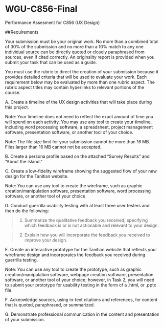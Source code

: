 # WGU-C856-Final
Performance Assesment for C856 (UX Design)

##Requirements

Your submission must be your original work. No more than a combined total of 30% of the submission and no more than a 10% match to any one individual source can be directly quoted or closely paraphrased from sources, even if cited correctly. An originality report is provided when you submit your task that can be used as a guide.

You must use the rubric to direct the creation of your submission because it provides detailed criteria that will be used to evaluate your work. Each requirement below may be evaluated by more than one rubric aspect. The rubric aspect titles may contain hyperlinks to relevant portions of the course.

A.  Create a timeline of the UX design activities that will take place during this project. 

Note: Your timeline does not need to reflect the exact amount of time you will spend on each activity. You may use any tool to create your timeline, including word processing software, a spreadsheet, project management software, presentation software, or another tool of your choice.

Note:  The file size limit for your submission cannot be more than 16 MB.  Files larger than 16 MB cannot not be accepted.


B.  Create a persona profile based on the attached “Survey Results” and “About the Island.” 


C.  Create a low-fidelity wireframe showing the suggested flow of your new design for the Tanitian website. 

Note: You can use any tool to create the wireframe, such as graphic creation/manipulation software, presentation software, word processing software, or another tool of your choice.


D.  Conduct guerrilla usability testing with at least three user testers and then do the following:

>1.  Summarize the qualitative feedback you received, specifying which feedback is or is not actionable and relevant to your design.

>2.  Explain how you will incorporate the feedback you received to improve your design.


E.  Create an interactive prototype for the Tanitian website that reflects your wireframe design and incorporates the feedback you received during guerrilla testing. 

Note: You can use any tool to create the prototype, such as graphic creation/manipulation software, webpage creation software, presentation software, or another tool of your choice; however, in Task 2, you will need to submit your prototype for usability testing in the form of a .html, or .pptx file.  


F.  Acknowledge sources, using in-text citations and references, for content that is quoted, paraphrased, or summarized. 


G.  Demonstrate professional communication in the content and presentation of your submission.
